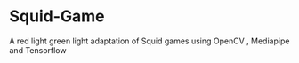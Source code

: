 # Squid-Game
A red light green light adaptation of Squid games using OpenCV , Mediapipe and Tensorflow
